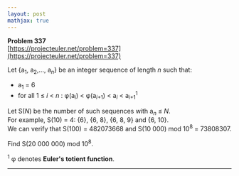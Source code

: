 ```yaml
---
layout: post
mathjax: true
---
```

**Problem 337**  
[https://projecteuler.net/problem=337](https://projecteuler.net/problem=337)

<p>Let {a<sub>1</sub>, a<sub>2</sub>,..., a<sub><var>n</var></sub>} be an integer sequence of length <var>n</var> such that:</p>
<ul><li>a<sub>1</sub> = 6</li>
<li>for all 1 ≤ <var>i</var> &lt; <var>n</var> : φ(a<sub><var>i</var></sub>) &lt; φ(a<sub><var>i</var>+1</sub>) &lt; a<sub><var>i</var></sub> &lt; a<sub><var>i</var>+1</sub><sup>1</sup></li>
</ul><p>Let S(<var>N</var>) be the number of such sequences with a<sub><var>n</var></sub> ≤ <var>N</var>.<br />
For example, S(10) = 4: {6}, {6, 8}, {6, 8, 9} and {6, 10}.<br />
We can verify that S(100) = 482073668 and S(10 000) mod 10<sup>8</sup> = 73808307.</p>

<p>Find S(20 000 000) mod 10<sup>8</sup>.</p>

<p><sup>1</sup> φ denotes <b>Euler's totient function</b>.</p>

---
